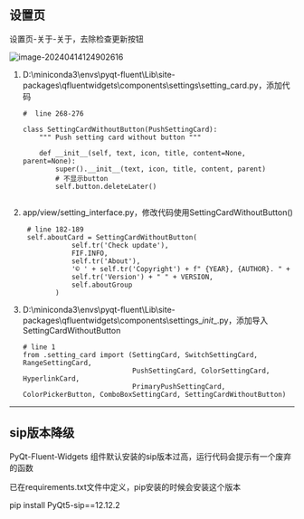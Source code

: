 ## 设置页

设置页-关于-关于，去除检查更新按钮

![image-20240414124902616](https://s2.loli.net/2024/04/16/XnzLUbFZxTcG6YI.png)

1. D:\miniconda3\envs\pyqt-fluent\Lib\site-packages\qfluentwidgets\components\settings\setting_card.py，添加代码

   ```
   #  line 268-276
   
   class SettingCardWithoutButton(PushSettingCard):
       """ Push setting card without button """
   
       def __init__(self, text, icon, title, content=None, parent=None):
           super().__init__(text, icon, title, content, parent)
           # 不显示button
           self.button.deleteLater()
           
   ```

2. app/view/setting_interface.py，修改代码使用SettingCardWithoutButton()

   ```
    # line 182-189
    self.aboutCard = SettingCardWithoutButton(
               self.tr('Check update'),
               FIF.INFO,
               self.tr('About'),
               '© ' + self.tr('Copyright') + f" {YEAR}, {AUTHOR}. " +
               self.tr('Version') + " " + VERSION,
               self.aboutGroup
           )
   ```

3. D:\miniconda3\envs\pyqt-fluent\Lib\site-packages\qfluentwidgets\components\settings\__init__.py，添加导入SettingCardWithoutButton

   ```
   # line 1
   from .setting_card import (SettingCard, SwitchSettingCard, RangeSettingCard,
                              PushSettingCard, ColorSettingCard, HyperlinkCard,
                              PrimaryPushSettingCard, ColorPickerButton, ComboBoxSettingCard, SettingCardWithoutButton)
   ```

---

## sip版本降级

PyQt-Fluent-Widgets 组件默认安装的sip版本过高，运行代码会提示有一个废弃的函数

已在requirements.txt文件中定义，pip安装的时候会安装这个版本

pip install PyQt5-sip==12.12.2
